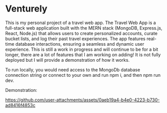 # Venturely

This is my personal project of a travel web app. The Travel Web App is a full-stack web application built with the MERN stack (MongoDB, Express.js, React, Node.js) that allows users to create personalized accounts, curate bucket lists, and log their past travel experiences. The app features real-time database interactions, ensuring a seamless and dynamic user experience. This is still a work in progress and will continue to be for a bit longer, there are a lot of features that I am working on
adding! It is not fully deployed but I will provide a demonstration of how it works.

To run locally, you would need access to the MongoDb database connection string or connect to your own and run npm i, and then npm run dev.

Demonstration:

https://github.com/user-attachments/assets/0aeb19a4-b4e0-4223-b730-ad8416f4853c
